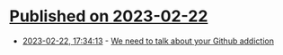 # [Published on 2023-02-22](index.md)

* [2023-02-22, 17:34:13](https://lobste.rs/s/6gmzkr/we_need_talk_about_your_github_addiction) - [We need to talk about your Github addiction](https://ploum.net/2023-02-22-leaving-github.html)
